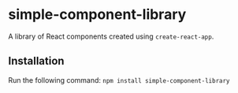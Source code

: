 # simple-component-library

A library of React components created using `create-react-app`.

## Installation

Run the following command:
`npm install simple-component-library`
